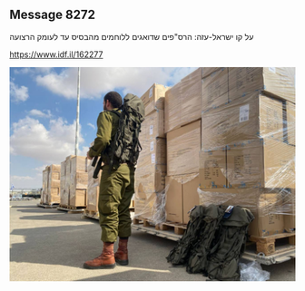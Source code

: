 ## Message 8272

על קו ישראל-עזה:
הרס"פים שדואגים ללוחמים מהבסיס עד לעומק הרצועה

https://www.idf.il/162277

![Photo](8272/8272_photo.jpg)

